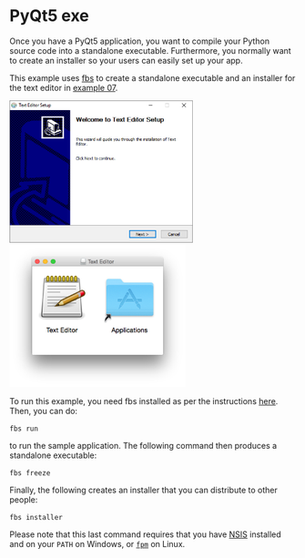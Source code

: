 # PyQt5 exe

Once you have a PyQt5 application, you want to compile your Python source code into a standalone executable. Furthermore, you normally want to create an installer so your users can easily set up your app.

This example uses [fbs](https://build-system.fman.io) to create a standalone executable and an installer for the text editor in [example 07](../07%20Qt%20Text%20Editor).

<img src="pyqt5-exe.png" alt="PyQt5 exe installer" height="250px"> <img src="pyqt5-installer-mac.png" alt="Installer for a PyQt5 Mac application" height="250px">

To run this example, you need fbs installed as per the instructions [here](https://github.com/1mh/pyqt-examples#running-the-examples). Then, you can do:

    fbs run

to run the sample application. The following command then produces a standalone executable:

    fbs freeze

Finally, the following creates an installer that you can distribute to other people:

    fbs installer

Please note that this last command requires that you have [NSIS](https://nsis.sourceforge.io/Main_Page) installed and on your `PATH` on Windows, or [`fpm`](https://github.com/jordansissel/fpm) on Linux.
